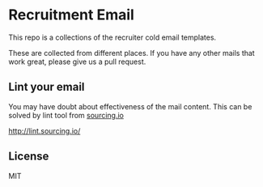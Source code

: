 Recruitment Email
=================

This repo is a collections of the recruiter cold email templates.

These are collected from different places.
If you have any other mails that work great, please give us a pull request.

Lint your email
---------------

You may have doubt about effectiveness of the mail content. This can be solved by lint tool from [sourcing.io](https://sourcing.io/)

http://lint.sourcing.io/

License
----

MIT
